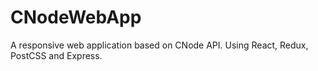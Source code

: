 # CNodeWebApp
A responsive web application based on CNode API. Using React, Redux, PostCSS and Express.
